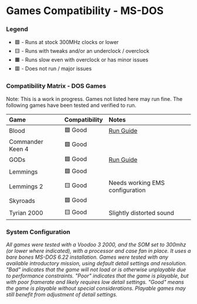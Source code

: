 # Games Compatibility - MS-DOS

### Legend

* 🟩 - Runs at stock 300MHz clocks or lower
* 🟨 - Runs with tweaks and/or an underclock / overclock
* 🟧 - Runs slow even with overclock or has minor issues
* 🟥 - Does not run / major issues

### Compatibility Matrix - DOS Games 

Note: This is a work in progress. Games not listed here may run fine. The following games have been tested and verified to run.

| **Game**                           | **Compatibility**   | **Notes**         |
| :--------------------------------- | :------------------ | :---------------- |  
| Blood                              | 🟩 Good             | [Run Guide](blood.md) |
| Commander Keen 4                   | 🟩 Good             |  |
| GODs                               | 🟩 Good             | [Run Guide](gods.md)  |
| Lemmings                           | 🟩 Good             |  |
| Lemmings 2                         | 🟨 Good             | Needs working EMS configuration |
| Skyroads                           | 🟩 Good             |  |
| Tyrian 2000                        | 🟨 Good             | Slightly distorted sound |


### System Configuration

*All games were tested with a Voodoo 3 2000, and the SOM set to 300mhz (or lower where indicated), with a processor and case fan in place. It uses a bare bones MS-DOS 6.22 installation. Games were tested with any available introductory mission, using default detail settings and resolution. "Bad" indicates that the game will not load or is otherwise unplayable due to performance constraints. "Poor" indicates that the game is playable, but with poor framerate and likely requires low detail settings. "Good" means the game is playable without special considerations. Playable games may still benefit from adjustment of detail settings.*